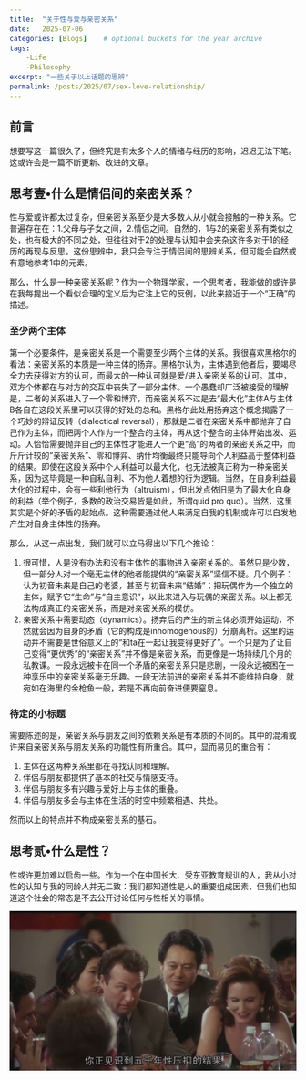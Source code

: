 ```yaml
---
title:  "关于性与爱与亲密关系"
date:   2025-07-06
categories: [Blogs]    # optional buckets for the year archive
tags: 
    -Life
    -Philosophy
excerpt: "一些关于以上话题的思辨"
permalink: /posts/2025/07/sex-love-relationship/
---
```



前言
---
想要写这一篇很久了，但终究是有太多个人的情绪与经历的影响，迟迟无法下笔。这或许会是一篇不断更新、改进的文章。

思考壹•什么是情侣间的亲密关系？
---
性与爱或许都太过复杂，但亲密关系至少是大多数人从小就会接触的一种关系。它普遍存在在：1.父母与子女之间，2.情侣之间。自然的，1与2的亲密关系有类似之处，也有极大的不同之处，但往往对于2的处理与认知中会夹杂这许多对于1的经历的再现与反思。这份思辨中，我只会专注于情侣间的思辨关系，但可能会自然或有意地参考1中的元素。

那么，什么是一种亲密关系呢？作为一个物理学家，一个思考者，我能做的或许是在我每提出一个看似合理的定义后为它注上它的反例，以此来接近于一个“正确”的描述。


### 至少两个主体
第一个必要条件，是亲密关系是一个需要至少两个主体的关系。我很喜欢黑格尔的看法：亲密关系的本质是一种主体的扬弃。黑格尔认为，主体遇到他者后，要竭尽全力去获得对方的认可，而最大的一种认可就是爱/进入亲密关系的认可。其中，双方个体都在与对方的交互中丧失了一部分主体。一个愚蠢却广泛被接受的理解是，二者的关系进入了一个零和博弈，而亲密关系不过是去“最大化”主体A与主体B各自在这段关系里可以获得的好处的总和。黑格尔此处用扬弃这个概念揭露了一个巧妙的辩证反转（dialectical reversal），那就是二者在亲密关系中都抛弃了自己作为主体，而把两个人作为一个整合的主体，再从这个整合的主体开始出发、运动。人恰恰需要抛弃自己的主体性才能进入一个更“高”的两者的亲密关系之中，而斤斤计较的“亲密关系”、零和博弈、纳什均衡最终只能导向个人利益高于整体利益的结果。即使在这段关系中个人利益可以最大化，也无法被真正称为一种亲密关系，因为这毕竟是一种自私自利、不为他人着想的行为逻辑。当然，在自身利益最大化的过程中，会有一些利他行为（altruism），但出发点依旧是为了最大化自身的利益（举个例子，多数的政治交易皆是如此，所谓quid pro quo）。当然，这里其实是个好的矛盾的起始点。这种需要通过他人来满足自我的机制或许可以自发地产生对自身主体性的扬弃。

那么，从这一点出发，我们就可以立马得出以下几个推论：

1. 很可惜，人是没有办法和没有主体性的事物进入亲密关系的。虽然只是少数，但一部分人对一个毫无主体的他者能提供的“亲密关系”坚信不疑。几个例子：认为初音未来是自己的老婆，甚至与初音未来“结婚”；把玩偶作为一个独立的主体，赋予它“生命”与“自主意识”，以此来进入与玩偶的亲密关系。以上都无法构成真正的亲密关系，而是对亲密关系的模仿。
2. 亲密关系中需要动态（dynamics）。扬弃后的产生的新主体必须开始运动，不然就会因为自身的矛盾（它的构成是inhomogenous的）分崩离析。这里的运动并不需要是世俗意义上的“和ta在一起让我变得更好了”。一个只是为了让自己变得“更优秀”的“亲密关系”并不像是亲密关系，而更像是一场持续几个月的私教课。一段永远被卡在同一个矛盾的亲密关系只是悲剧，一段永远被困在一种享乐中的亲密关系毫无乐趣。一段无法前进的亲密关系并不能维持自身，就宛如在海里的金枪鱼一般，若是不再向前奋进便要窒息。


### 待定的小标题

需要陈述的是，亲密关系与朋友之间的依赖关系是有本质的不同的。其中的混淆或许来自亲密关系与朋友关系的功能性有所重合。其中，显而易见的重合有：
1. 主体在这两种关系里都在寻找认同和理解。
2. 伴侣与朋友都提供了基本的社交与情感支持。
3. 伴侣与朋友多有兴趣与爱好上与主体的重叠。
4. 伴侣与朋友多会与主体在生活的时空中频繁相遇、共处。

然而以上的特点并不构成亲密关系的基石。




思考贰•什么是性？
---
性或许更加难以启齿一些。作为一个在中国长大、受东亚教育规训的人，我从小对性的认知与我的同龄人并无二致：我们都知道性是人的重要组成因素，但我们也知道这个社会的常态是不去公开讨论任何与性相关的事情。



![](/images/v2-535f3259a9f10127895d5cea7db99a15_1440w.jpg.png)





